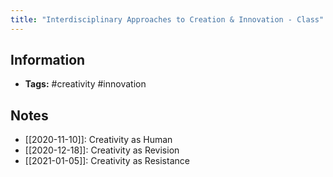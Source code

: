 ```yaml
---
title: "Interdisciplinary Approaches to Creation & Innovation - Class"
---
```


## Information
- **Tags:** #creativity  #innovation

## Notes
- [[2020-11-10]]: Creativity as Human
- [[2020-12-18]]: Creativity as Revision
- [[2021-01-05]]: Creativity as Resistance